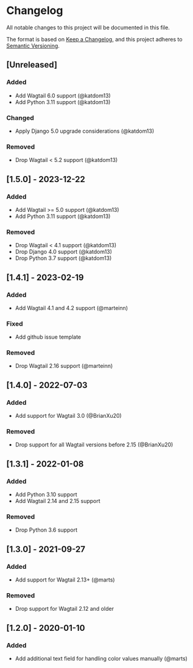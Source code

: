 # Changelog
All notable changes to this project will be documented in this file.

The format is based on [Keep a Changelog](https://keepachangelog.com/en/1.0.0/),
and this project adheres to [Semantic Versioning](https://semver.org/spec/v2.0.0.html).

## [Unreleased]
### Added
- Add Wagtail 6.0 support (@katdom13)
- Add Python 3.11 support (@katdom13)

### Changed
- Apply Django 5.0 upgrade considerations (@katdom13)

### Removed
- Drop Wagtail < 5.2 support (@katdom13)

## [1.5.0] - 2023-12-22
### Added
- Add Wagtail >= 5.0 support (@katdom13)
- Add Python 3.11 support (@katdom13)

### Removed
- Drop Wagtail < 4.1 support (@katdom13)
- Drop Django 4.0 support (@katdom13)
- Drop Python 3.7 support (@katdom13)

## [1.4.1] - 2023-02-19
### Added
- Add Wagtail 4.1 and 4.2 support (@marteinn)

### Fixed
- Add github issue template

### Removed
- Drop Wagtail 2.16 support (@marteinn)

## [1.4.0] - 2022-07-03
### Added
- Add support for Wagtail 3.0 (@BrianXu20)

### Removed
- Drop support for all Wagtail versions before 2.15 (@BrianXu20)

## [1.3.1] - 2022-01-08
### Added
- Add Python 3.10 support
- Add Wagtail 2.14 and 2.15 support

### Removed
- Drop Python 3.6 support

## [1.3.0] - 2021-09-27
### Added
- Add support for Wagtail 2.13+ (@marts)

### Removed
- Drop support for Wagtail 2.12 and older

## [1.2.0] - 2020-01-10
### Added
- Add additional text field for handling color values manually (@marts)
